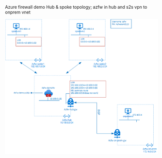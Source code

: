 Azure firewall demo
Hub & spoke topology; azfw in hub and s2s vpn to onprem vnet

![Topology](/azfwdemo.png)
